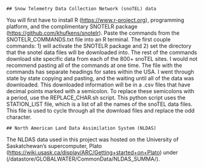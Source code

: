 	## Snow Telemetry Data Collection Network (snoTEL) data

You will first have to install R (https://www.r-project.org), programming platform, and the complimentary SNOTELR package (https://github.com/khufkens/snotelr). Paste the commands from the SNOTELR_COMMANDS.txt file into an R terminal. The first couple commands: 1) will activate the SNOTELR package and 2) set the directory that the snotel data files will be downloaded into. The rest of the commands download site specific data from each of the 800+ snoTEL sites. I would not recommend pasting all of the commands at one time. The file with the commands has separate headings for sates within the USA. I went through state by state copying and pasting, and the waiting until all of the data was downloaded. This downloaded information will be in a .csv files that have decimal points marked with a semicolon. To replace these semicolons with a period, use the REPLACE_CHAR.sh script. This python script uses the STATION_LIST file, which is a list of all the names of the snoTEL data files. This file is used to cycle through all the download files and replace the odd character.

	## North American Land Data Assimilation System (NLDAS)

The NLDAS data used in this project was hosted on the University of Saskatchewan’s supercomputer, Plato (https://wiki.usask.ca/display/ARC/Getting+started+on+Plato) under (/datastore/GLOBALWATER/CommonData/NLDAS_SUMMA/). 
